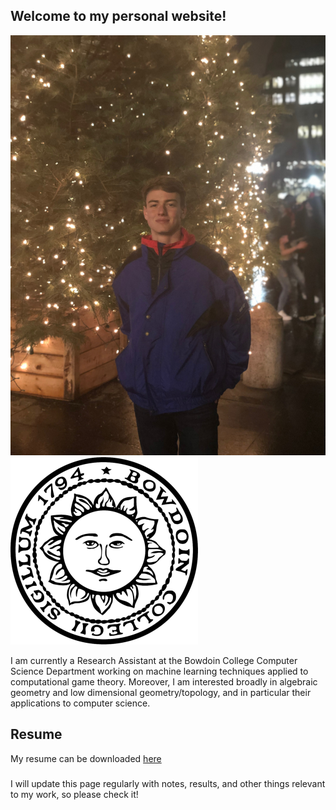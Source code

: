 ## Welcome to my personal website!

![Me](/Images/IMG_2561.JPG)
![Bowdoin Logo](/Images/Formal_Seal_of_Bowdoin_College,_Brunswick,_ME,_USA.svg.png)

I am currently a Research Assistant at the Bowdoin College Computer Science Department working on machine learning techniques applied to computational game theory. Moreover, I am interested broadly in algebraic geometry and low dimensional geometry/topology, and in particular their applications to computer science.

## Resume
My resume can be downloaded [here](resume.pdf)

###
I will update this page regularly with notes, results, and other things relevant to my work, so please check it!
